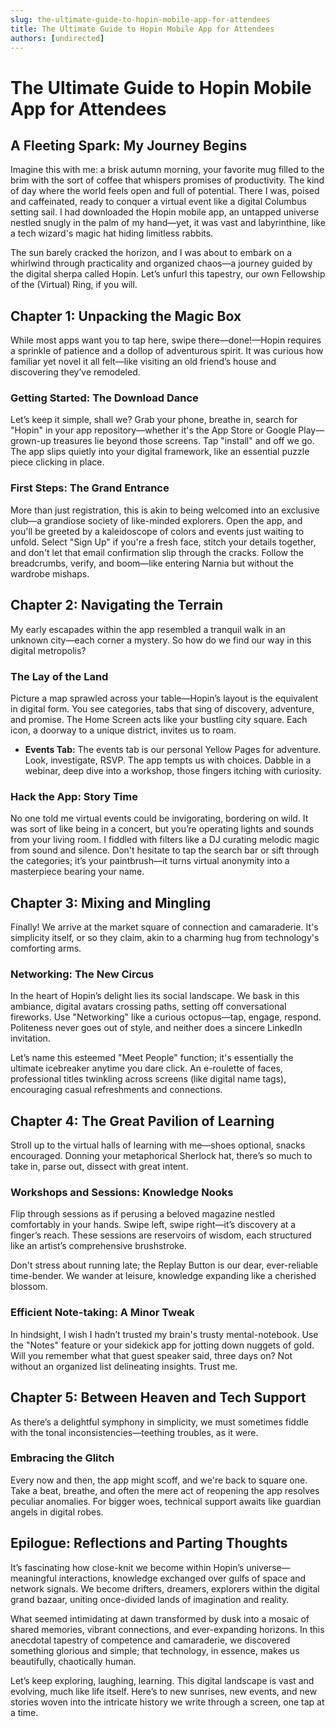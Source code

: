 ```yaml
---
slug: the-ultimate-guide-to-hopin-mobile-app-for-attendees
title: The Ultimate Guide to Hopin Mobile App for Attendees
authors: [undirected]
---
```



# The Ultimate Guide to Hopin Mobile App for Attendees

## A Fleeting Spark: My Journey Begins

Imagine this with me: a brisk autumn morning, your favorite mug filled to the brim with the sort of coffee that whispers promises of productivity. The kind of day where the world feels open and full of potential. There I was, poised and caffeinated, ready to conquer a virtual event like a digital Columbus setting sail. I had downloaded the Hopin mobile app, an untapped universe nestled snugly in the palm of my hand—yet, it was vast and labyrinthine, like a tech wizard's magic hat hiding limitless rabbits.

The sun barely cracked the horizon, and I was about to embark on a whirlwind through practicality and organized chaos—a journey guided by the digital sherpa called Hopin. Let’s unfurl this tapestry, our own Fellowship of the (Virtual) Ring, if you will. 

## Chapter 1: Unpacking the Magic Box

While most apps want you to tap here, swipe there—done!—Hopin requires a sprinkle of patience and a dollop of adventurous spirit. It was curious how familiar yet novel it all felt—like visiting an old friend’s house and discovering they’ve remodeled. 

### Getting Started: The Download Dance

Let’s keep it simple, shall we? Grab your phone, breathe in, search for "Hopin" in your app repository—whether it's the App Store or Google Play—grown-up treasures lie beyond those screens. Tap "install" and off we go. The app slips quietly into your digital framework, like an essential puzzle piece clicking in place.

### First Steps: The Grand Entrance

More than just registration, this is akin to being welcomed into an exclusive club—a grandiose society of like-minded explorers. Open the app, and you'll be greeted by a kaleidoscope of colors and events just waiting to unfold. Select "Sign Up" if you're a fresh face, stitch your details together, and don't let that email confirmation slip through the cracks. Follow the breadcrumbs, verify, and boom—like entering Narnia but without the wardrobe mishaps.

## Chapter 2: Navigating the Terrain

My early escapades within the app resembled a tranquil walk in an unknown city—each corner a mystery. So how do we find our way in this digital metropolis?

### The Lay of the Land

Picture a map sprawled across your table—Hopin’s layout is the equivalent in digital form. You see categories, tabs that sing of discovery, adventure, and promise. The Home Screen acts like your bustling city square. Each icon, a doorway to a unique district, invites us to roam.

- **Events Tab:** The events tab is our personal Yellow Pages for adventure. Look, investigate, RSVP. The app tempts us with choices. Dabble in a webinar, deep dive into a workshop, those fingers itching with curiosity.

### Hack the App: Story Time

No one told me virtual events could be invigorating, bordering on wild. It was sort of like being in a concert, but you’re operating lights and sounds from your living room. I fiddled with filters like a DJ curating melodic magic from sound and silence. Don't hesitate to tap the search bar or sift through the categories; it’s your paintbrush—it turns virtual anonymity into a masterpiece bearing your name.

## Chapter 3: Mixing and Mingling

Finally! We arrive at the market square of connection and camaraderie. It's simplicity itself, or so they claim, akin to a charming hug from technology's comforting arms.

### Networking: The New Circus

In the heart of Hopin’s delight lies its social landscape. We bask in this ambiance, digital avatars crossing paths, setting off conversational fireworks. Use "Networking" like a curious octopus—tap, engage, respond. Politeness never goes out of style, and neither does a sincere LinkedIn invitation.

Let’s name this esteemed "Meet People" function; it's essentially the ultimate icebreaker anytime you dare click. An e-roulette of faces, professional titles twinkling across screens (like digital name tags), encouraging casual refreshments and connections.

## Chapter 4: The Great Pavilion of Learning

Stroll up to the virtual halls of learning with me—shoes optional, snacks encouraged. Donning your metaphorical Sherlock hat, there’s so much to take in, parse out, dissect with great intent.

### Workshops and Sessions: Knowledge Nooks

Flip through sessions as if perusing a beloved magazine nestled comfortably in your hands. Swipe left, swipe right—it’s discovery at a finger’s reach. These sessions are reservoirs of wisdom, each structured like an artist’s comprehensive brushstroke. 

Don't stress about running late; the Replay Button is our dear, ever-reliable time-bender. We wander at leisure, knowledge expanding like a cherished blossom.

### Efficient Note-taking: A Minor Tweak

In hindsight, I wish I hadn’t trusted my brain's trusty mental-notebook. Use the "Notes" feature or your sidekick app for jotting down nuggets of gold. Will you remember what that guest speaker said, three days on? Not without an organized list delineating insights. Trust me. 

## Chapter 5: Between Heaven and Tech Support

As there’s a delightful symphony in simplicity, we must sometimes fiddle with the tonal inconsistencies—teething troubles, as it were.

### Embracing the Glitch

Every now and then, the app might scoff, and we're back to square one. Take a beat, breathe, and often the mere act of reopening the app resolves peculiar anomalies. For bigger woes, technical support awaits like guardian angels in digital robes. 

## Epilogue: Reflections and Parting Thoughts

It’s fascinating how close-knit we become within Hopin’s universe—meaningful interactions, knowledge exchanged over gulfs of space and network signals. We become drifters, dreamers, explorers within the digital grand bazaar, uniting once-divided lands of imagination and reality.

What seemed intimidating at dawn transformed by dusk into a mosaic of shared memories, vibrant connections, and ever-expanding horizons. In this anecdotal tapestry of competence and camaraderie, we discovered something glorious and simple; that technology, in essence, makes us beautifully, chaotically human.

Let’s keep exploring, laughing, learning. This digital landscape is vast and evolving, much like life itself. Here’s to new sunrises, new events, and new stories woven into the intricate history we write through a screen, one tap at a time.